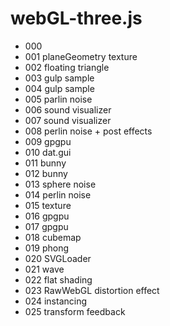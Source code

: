 # webGL-three.js

* 000
* 001 planeGeometry texture
* 002 floating triangle
* 003 gulp sample
* 004 gulp sample
* 005 parlin noise
* 006 sound visualizer
* 007 sound visualizer
* 008 perlin noise + post effects
* 009 gpgpu
* 010 dat.gui
* 011 bunny
* 012 bunny
* 013 sphere noise
* 014 perlin noise
* 015 texture
* 016 gpgpu
* 017 gpgpu
* 018 cubemap
* 019 phong
* 020 SVGLoader
* 021 wave
* 022 flat shading
* 023 RawWebGL distortion effect
* 024 instancing
* 025 transform feedback
